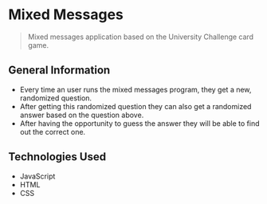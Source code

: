 # Mixed Messages
> Mixed messages application based on the University Challenge card game.

## General Information
- Every time an user runs the mixed messages program, they get a new, randomized question. 
- After getting this randomized question they can also get a randomized answer based on the question above. 
- After having the opportunity to guess the answer they will be able to find out the correct one.

## Technologies Used
- JavaScript
- HTML
- CSS
